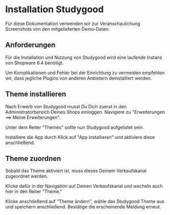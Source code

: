 # Installation Studygood


Für diese Dokumentation verwenden wir zur Veranschaulichung Screenshots von den mitgelieferten Demo-Daten.



## Anforderungen
Für die Installation und Nutzung von Studygood wird eine laufende Instanz von Shopware 6.4 benötigt.

Um Komplikationen und Fehler bei der Einrichtung zu vermeiden empfehlen wir, dass jegliche Plugins von anderen Anbietern deinstalliert werden.


## Theme installieren

Nach Erwerb von Studygood musst Du Dich zuerst in den Administratorbereich 
Deines Shops einloggen.
Navigiere zu "Erweiterungen ==> Meine Erweiterungen".

Unter dem Reiter "Themes" sollte nun Studygood aufgelistet sein.

Installiere die App durch Klick auf "App installieren" und aktiviere diese anschließend.

## Theme zuordnen

Sobald das Theme aktiviert ist, muss dieses Deinem Verkaufskanal zugeordnet werden.

Klicke dafür in der Navigation auf Deinen Verkaufskanal und wecheln auch hier in den Reiter "Theme."

Klicke anschließend auf "Theme ändern", wähle das Studygood Theme aus und 
speichern anschließend.
Bestätige die erscheinende Meldung erneut.


